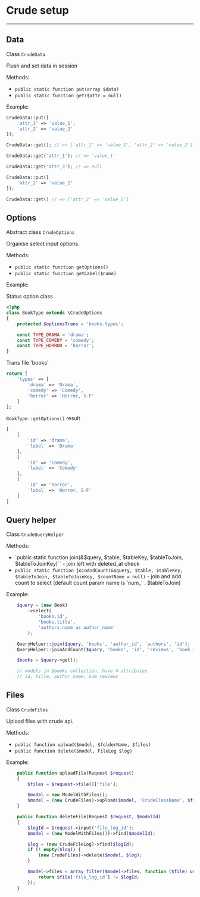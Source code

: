 # Crude setup

---

## Data

Class `CrudeData`

Flush and set data in session

Methods:

- `public static function put(array $data)`
- `public static function get($attr = null)`

Example:

```php
CrudeData::put([
    'attr_1' => 'value_1',
    'attr_2' => 'value_2'
]);

CrudeData::get(); // => ['attr_1' => 'value_1', 'attr_2' => 'value_2']

CrudeData::get('attr_1'); // => 'value_1'

CrudeData::get('attr_3'); // => null

CrudeData::put([
    'attr_2' => 'value_2'
]);

CrudeData::get() // => ['attr_2' => 'value_2']
```

## Options

Abstract class `CrudeOptions`

Organise select input options.

Methods:

- `public static function getOptions()`
- `public static function getLabel($name)`

Example:

Status option class

```php
<?php
class BookType extends \CrudeOptions
{
    protected $optionsTrans = 'books.types';

    const TYPE_DRAMA = 'drama';
    const TYPE_COMEDY = 'comedy';
    const TYPE_HORROR = 'horror';
}
```

Trans file 'books'

```php
return [
    'types' => [
        'drama' => 'Drama',
        'comedy' => 'Comedy',
        'horror' => 'Horror, S-F'
    ]
];
```

`BookType::getOptions()` result

```php
[
    [
        'id' => 'drama',
        'label' => 'Drama'
    ],
    [
        'id' => 'comedy',
        'label' => 'Comedy'
    ],
    [
        'id' => 'horror',
        'label' => 'Horror, S-F'
    ]
]
```

## Query helper

Class `CrudeQueryHelper`

Methods:

- `public static function join(&$query, $table, $tableKey, $tableToJoin, $tableToJoinKey)`` - join left with deleted_at check
- `public static function joinAndCount(&$query, $table, $tableKey, $tableToJoin, $tableToJoinKey, $countName = null)` - join and add count to select (default count param name is 'num_' . $tableToJoin)

Example:

```php
    $query = (new Book)
        ->select(
            'books.id',
            'books.title',
            'authors.name as author_name'
        );

    QueryHelper::join($query, 'books', 'author_id', 'authors', 'id');
    QueryHelper::joinAndCount($query, 'books', 'id', 'reviews', 'book_id');

    $books = $query->get();

    // models in $books collection, have 4 attributes
    // id, title, author_name, num_reviews
```

## Files

Class `CrudeFiles`

Upload files with crude api.

Methods:

- `public function upload($model, $folderName, $files)`
- `public function delete($model, FileLog $log)`

Example:

```php
    public function uploadFile(Request $request)
    {
        $files = $request->file()['file'];

        $model = new ModelWithFiles();
        $model = (new CrudeFiles)->upload($model, 'CrudeClassName', $files);
    }

    public function deleteFile(Request $request, $modelId)
    {
        $logId = $request->input('file_log_id');
        $model = (new ModelWithFiles())->find($modelId);

        $log = (new CrudeFileLog)->find($logId);
        if (! empty($log)) {
            (new CrudeFiles)->delete($model, $log);
        }

        $model->files = array_filter($model->files, function ($file) use ($logId) {
            return $file['file_log_id'] != $logId;
        });
    }
```
